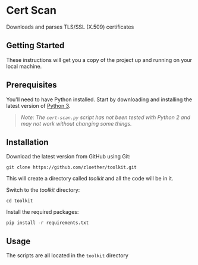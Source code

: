# Cert Scan
Downloads and parses TLS/SSL (X.509) certificates

## Getting Started
These instructions will get you a copy of the project up and running on your local machine.

## Prerequisites
You'll need to have Python installed. Start by downloading and installing the latest version of [Python 3](https://www.python.org/downloads/).
> *Note: The `cert-scan.py` script has not been tested with Python 2 and may not work without changing some things.*

## Installation
Download the latest version from GitHub using Git:
```
git clone https://github.com/zloether/toolkit.git
```
This will create a directory called *toolkit* and all the code will be in it.

Switch to the *toolkit* directory:
```
cd toolkit
```

Install the required packages:
```
pip install -r requirements.txt
```

## Usage
The scripts are all located in the `toolkit` directory